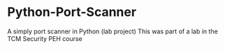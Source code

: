 # Python-Port-Scanner
A simply port scanner in Python (lab project)
This was part of a lab in the TCM Security PEH course
